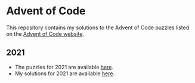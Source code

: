 # Advent of Code

This repository contains my solutions to the Advent of Code puzzles listed on the [Advent of Code website](https://adventofcode.com/).

## 2021
- The puzzles for 2021 are available [here](https://adventofcode.com/2021).
- My solutions for 2021 are available [here](https://github.com/bkardol/advent-of-code/tree/main/src/2021).